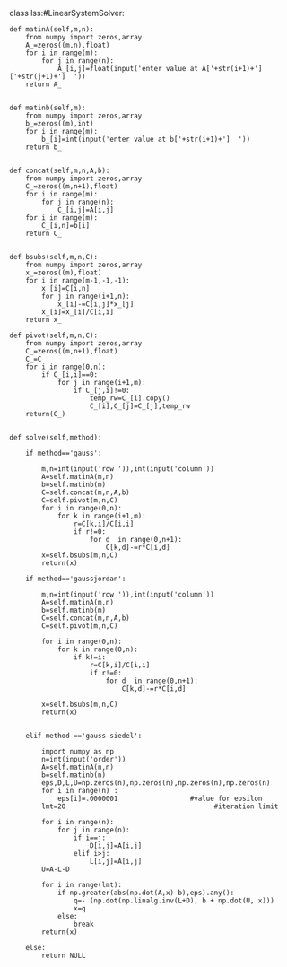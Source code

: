 class lss:#LinearSystemSolver:

    def matinA(self,m,n):
        from numpy import zeros,array
        A_=zeros((m,n),float)
        for i in range(m):
            for j in range(n):
                A_[i,j]=float(input('enter value at A['+str(i+1)+']['+str(j+1)+']  '))
        return A_


    def matinb(self,m):
        from numpy import zeros,array
        b_=zeros((m),int)
        for i in range(m):
            b_[i]=int(input('enter value at b['+str(i+1)+']  '))
        return b_


    def concat(self,m,n,A,b):
        from numpy import zeros,array
        C_=zeros((m,n+1),float)
        for i in range(m):
            for j in range(n):
                C_[i,j]=A[i,j]
        for i in range(m):
            C_[i,n]=b[i]
        return C_


    def bsubs(self,m,n,C):
        from numpy import zeros,array
        x_=zeros((m),float)
        for i in range(m-1,-1,-1):
            x_[i]=C[i,n]
            for j in range(i+1,n):
                x_[i]-=C[i,j]*x_[j]
            x_[i]=x_[i]/C[i,i]
        return x_

    def pivot(self,m,n,C):
        from numpy import zeros,array
        C_=zeros((m,n+1),float)
        C_=C
        for i in range(0,n):
            if C_[i,i]==0:
                for j in range(i+1,m):
                    if C_[j,i]!=0:
                        temp_rw=C_[i].copy()
                        C_[i],C_[j]=C_[j],temp_rw
        return(C_)


    def solve(self,method):

        if method=='gauss':

            m,n=int(input('row ')),int(input('column'))
            A=self.matinA(m,n)
            b=self.matinb(m)
            C=self.concat(m,n,A,b)
            C=self.pivot(m,n,C)
            for i in range(0,n):
                for k in range(i+1,m):
                    r=C[k,i]/C[i,i]
                    if r!=0:
                        for d  in range(0,n+1):
                            C[k,d]-=r*C[i,d]
            x=self.bsubs(m,n,C)
            return(x)

        if method=='gaussjordan':

            m,n=int(input('row ')),int(input('column'))
            A=self.matinA(m,n)
            b=self.matinb(m)
            C=self.concat(m,n,A,b)
            C=self.pivot(m,n,C)

            for i in range(0,n):
                for k in range(0,n):
                    if k!=i:
                        r=C[k,i]/C[i,i]
                        if r!=0:
                            for d  in range(0,n+1):
                                C[k,d]-=r*C[i,d]

            x=self.bsubs(m,n,C)
            return(x)


        elif method =='gauss-siedel':

            import numpy as np
            n=int(input('order'))
            A=self.matinA(n,n)
            b=self.matinb(n)
            eps,D,L,U=np.zeros(n),np.zeros(n),np.zeros(n),np.zeros(n)
            for i in range(n) :
                eps[i]=.0000001                  #value for epsilon
            lmt=20                                     #iteration limit

            for i in range(n):
                for j in range(n):
                    if i==j:
                        D[i,j]=A[i,j]
                    elif i>j:
                        L[i,j]=A[i,j]
            U=A-L-D

            for i in range(lmt):
                if np.greater(abs(np.dot(A,x)-b),eps).any():
                    q=- (np.dot(np.linalg.inv(L+D), b + np.dot(U, x)))
                    x=q
                else:
                    break
            return(x)

        else:
            return NULL

